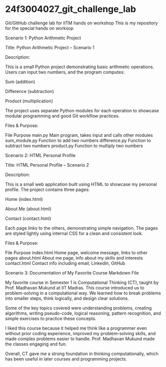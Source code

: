 # 24f3004027_git_challenge_lab
Git/GitHub challenge lab for IITM hands on workshop
This is my repository for the special hands on worksop

Scenario 1: Python Arithmetic Project

Title: Python Arithmetic Project – Scenario 1

Description:

This is a small Python project demonstrating basic arithmetic operations.
Users can input two numbers, and the program computes:

Sum (addition)

Difference (subtraction)

Product (multiplication)

The project uses separate Python modules for each operation to showcase modular programming and good Git workflow practices.

Files & Purpose:

File	Purpose
main.py	Main program, takes input and calls other modules
sum_module.py	Function to add two numbers
difference.py	Function to subtract two numbers
product.py	Function to multiply two numbers

Scenario 2: HTML Personal Profile

Title: HTML Personal Profile – Scenario 2

Description:

This is a small web application built using HTML to showcase my personal profile.
The project contains three pages:

Home (index.html)

About Me (about.html)

Contact (contact.html)

Each page links to the others, demonstrating simple navigation.
The pages are styled lightly using internal CSS for a clean and consistent look.

Files & Purpose:

File	Purpose
index.html	Home page, welcome message, links to other pages
about.html	About me page, info about my skills and interests
contact.html	Contact info including email, LinkedIn, GitHub

Scenario 3: Documentation of My Favorite Course Markdown File

My favorite course in Semester 1 is Computational Thinking (CT), taught by Prof. Madhavan Mukund at IIT Madras. This course introduced us to problem-solving in a computational way. We learned how to break problems into smaller steps, think logically, and design clear solutions.

Some of the key topics covered were understanding problems, creating algorithms, writing pseudo-code, logical reasoning, pattern recognition, and simple exercises to practice these concepts.

I liked this course because it helped me think like a programmer even without prior coding experience, improved my problem-solving skills, and made complex problems easier to handle. Prof. Madhavan Mukund made the classes engaging and fun.

Overall, CT gave me a strong foundation in thinking computationally, which has been useful in later courses and programming projects.